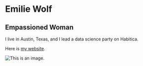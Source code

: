 # Emilie Wolf

## Empassioned Woman

I live in Austin, Texas, and I lead a data science party on Habitica. 

Here is [my website](http://www.wolf.engineer/).

![This is an image.](http://wolf.engineer/wolfie/queenwolfaprilfool.png)

